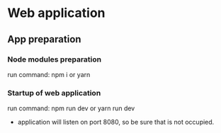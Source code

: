 # Web application

## App preparation

### Node modules preparation

run command: npm i or yarn

### Startup of web application

run command: npm run dev or yarn run dev

- application will listen on port 8080, so be sure that is not occupied.
